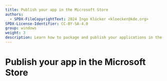 ```yaml
---
title: Publish your app in the Microsoft Store
authors:
  - SPDX-FileCopyrightText: 2024 Ingo Klöcker <kloecker@kde.org>
SPDX-License-Identifier: CC-BY-SA-4.0
group: windows
weight: 3
description: Learn how to package and publish your applications in the Microsoft Store
---
```


# Publish your app in the Microsoft Store

